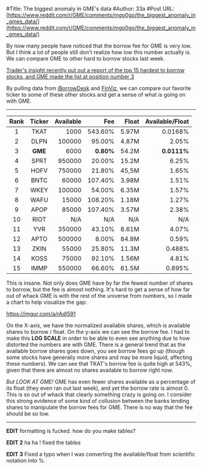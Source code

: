 #Title: The biggest anomaly in GME's data
#Author: 33a
#Post URL: [https://www.reddit.com/r/GME/comments/mgo0go/the_biggest_anomaly_in_gmes_data/](https://www.reddit.com/r/GME/comments/mgo0go/the_biggest_anomaly_in_gmes_data/)


By now many people have noticed that the borrow fee for GME is very low.  But I think a lot of people still don't realize how low this number actually is.  We can compare GME to other hard to borrow stocks last week.

[Trader's insight recently put out a report of the top 15 hardest to borrow stocks, and GME made the list at position number 3](https://www.tradersinsight.news/traders-insight/securities/securities-lending/securities-lending-report-3-22-21-3-26-21/)

By pulling data from [iBorrowDesk](http://iborrowdesk.com/) and [FinViz](https://finviz.com/), we can compare our favorite ticker to some of these other stocks and get a sense of what is going on with GME.

----

| Rank | Ticker | Available | Fee | Float | Available/Float |
:-----:|:------:|----------:|----:|------:|-------:
| 1 | TKAT | 1000 | 543.60% | 5.97M | 0.0168% |
| 2 | DLPN | 100000 | 95.00% | 4.87M | 2.05% |
| 3 | **GME** | 6000 | **0.80%** | 54.2M | **0.0111%** |
| 4 | SPRT | 950000 | 20.00% | 15.2M | 6.25% |
| 5 | HOFV | 750000 | 21.80% | 45,5M | 1.65% |
| 6 | BNTC | 60000 | 107.40% | 3.98M | 1.51% |
| 7 | WKEY | 100000 | 54.00% | 6.35M | 1.57% |
| 8 | WAFU | 15000 | 108.20% | 1.18M | 1.27% |
| 9 | APOP | 85000 | 107.40% | 3.57M | 2.38% |
| 10 | RIOT | N/A | N/A | N/A | N/A |
| 11 | YVR | 350000 | 43.10% | 8.61M | 4.07% |
| 12 | APTO | 500000 | 8.00% | 84.8M | 0.59% |
| 13 | ZKIN | 55000 | 25.80% | 11.3M | 0.488% |
| 14 | KOSS | 75000 | 92.10% | 1.56M | 4.81% |
| 15 | IMMP | 550000 | 66.60% | 61.5M | 0.895% |

This is insane.  Not only does GME have by far the fewest number of shares to borrow, but the fee is almost nothing.  It's hard to get a sense of how far out of whack GME is with the rest of the universe from numbers, so I made a chart to help visualize the gap:

https://imgur.com/a/rAdI591

On the X-axis, we have the normalized available shares, which is available shares to borrow / float.  On the y-axis we can see the borrow fee.  I had to make this **LOG SCALE** in order to be able to even see anything due to how distorted the numbers are with GME.  There is a general trend that as the available borrow shares goes down, you see borrow fees go up (though some stocks have generally more shares and may be more liquid, affecting these numbers).  We can see that TKAT's borrow fee is quite high at 543%, given that there are almost no shares available to borrow right now.

*But LOOK AT GME!*  GME has even fewer shares available as a percentage of its float (they even ran out last week), and yet the borrow rate is almost 0.  This is so out of whack that clearly something crazy is going on.  I consider this strong evidence of some kind of collusion between the banks lending shares to manipulate the borrow fees for GME.  There is no way that the fee should be so low.

----

**EDIT** formatting is fucked.  how do you make tables?

**EDIT 2** ha ha !  fixed the tables

**EDIT 3** Fixed a typo when I was converting the available/float from scientific notation into %.